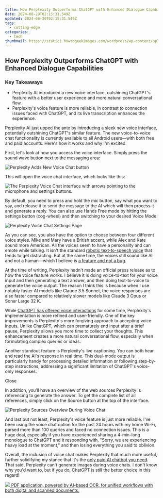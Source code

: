 ```yaml
---
title: How Perplexity Outperforms ChatGPT with Enhanced Dialogue Capabilities
date: 2024-08-29T02:15:31.549Z
updated: 2024-08-30T02:15:31.549Z
tags:
  - cutting-edge
categories:
  - tech
thumbnail: https://static1.howtogeekimages.com/wordpress/wp-content/uploads/2024/07/a-man-speaking-to-a-phone-with-perplexity-s-logo-above-the-screen.jpg
---
```


## How Perplexity Outperforms ChatGPT with Enhanced Dialogue Capabilities

### Key Takeaways

* Perplexity AI introduced a new voice interface, outshining ChatGPT's feature with a better user experience and more natural conversational flow.
* Perplexity's voice feature is more reliable, in contrast to connection issues faced with ChatGPT, and its live transcription enhances the experience.

 Perplexity AI just upped the ante by introducing a sleek new voice interface, potentially outshining ChatGPT's similar feature. The new voice-to-voice chat functionality is currently available to all Android users—with both free and paid accounts. Here's how it works and why I'm excited.

 First, let's look at how you access the voice interface. Simply press the sound wave button next to the messaging area:

![Perplexity Adds New Voice Chat button](https://static1.howtogeekimages.com/wordpress/wp-content/uploads/2024/07/perplexity-adds-new-voice-chat-button-1.png) 

 This will open the voice chat interface, which looks like this:

![The Perplexity Voice Chat interface with arrows pointing to the microphone and settings buttons.](https://static1.howtogeekimages.com/wordpress/wp-content/uploads/2024/07/the-perplexity-voice-chat-interface-2.png) 

 By default, you need to press and hold the mic button, say what you want to say, and release it to send the message to the AI which will then process it and generate a reply. You can also use Hands Free mode by hitting the settings button (cog-wheel) and then switching to your desired Voice Mode.

![Perplexity Voice Chat Settings Page](https://static1.howtogeekimages.com/wordpress/wp-content/uploads/2024/07/perplexity-voice-chat-settings-page-1.png) 

 As you can see, you also have the option to choose between four different voice styles. Mike and Mary have a British accent, while Alex and Kate sound more American. All the voices seem to have a personality and can emote while talking. It isn't the standard [robotic text-to-speech voice](https://vimeo-videos.techidaily.com/in-2024-how-to-make-money-on-vimeo-your-ultimate-guide-to-vimeo-monetization/) that tends to get distracting. But at the same time, the voices still sound like AI and not a human—which I believe is [a feature and not a bug](https://www.npr.org/2024/05/20/1252495087/openai-pulls-ai-voice-that-was-compared-to-scarlett-johansson-in-the-movie-her).

 At the time of writing, Perplexity hadn't made an official press release as to how the voice feature works. I believe it is doing voice-to-text for your voice input and then generating a text answer, and then doing text-to-voice to generate the voice output. The reason I think this is because when I use notably faster AI models like Claude 3.5 Sonnet, the voice responses are also faster compared to relatively slower models like Claude 3 Opus or Sonar Large 32 K.

 While [ChatGPT has offered voice interactions](https://remote-screen-capture.techidaily.com/updated-in-depth-analysis-freelens-webcam-recorder-app/) for some time, Perplexity's implementation is more refined and user-friendly. One of the key improvements is Perplexity's more forgiving approach to accepting voice inputs. Unlike ChatGPT, which can prematurely end input after a brief pause, Perplexity allows you more time to collect your thoughts. This enhancement creates a more natural conversational flow, especially when formulating complex queries or ideas.

 Another standout feature is Perplexity's live captioning. You can both hear and read the AI's response in real time. This dual-mode output is particularly handy for processing detailed information or following step-by-step instructions, addressing a significant limitation of ChatGPT's voice-only responses.

Close 

 In addition, you'll have an overview of the web sources Perplexity is referencing to generate the answer. To get the complete list of all references, simply click on the Source button at the top of the interface.

![Perplexity Sources Overview During Voice Chat](https://static1.howtogeekimages.com/wordpress/wp-content/uploads/2024/07/perplexity-sources-overview-during-voice-chat-1.png) 

 And last but not least, Perplexity's voice feature is just more reliable. I've been using the voice chat option for the past 24 hours with my home Wi-Fi, parsed more than 100 queries and faced no connection issues. This is a huge deal, especially if you have experienced sharing a 4-min-long monologue to ChatGPT and it responding with, "Sorry, we are experiencing heavy load at the moment," and then losing everything you said to oblivion.

 Overall, the inclusion of voice chat makes Perplexity that much more useful, further solidifying my stance that it's the [only paid AI chatbot you need](https://graphic-issues.techidaily.com/turnrightview-on-computer/). That said, Perplexity can't generate images during voice chats. I don't know why you'd want to, but if you do, ChatGPT is still the better choice in this regard!

<ins class="adsbygoogle"
     style="display:block"
     data-ad-format="autorelaxed"
     data-ad-client="ca-pub-7571918770474297"
     data-ad-slot="1223367746"></ins>



<ins class="adsbygoogle"
     style="display:block"
     data-ad-client="ca-pub-7571918770474297"
     data-ad-slot="8358498916"
     data-ad-format="auto"
     data-full-width-responsive="true"></ins>



<!-- affiliate ads begin -->
<a href="https://checkout.abbyy.com/order/checkout.php?PRODS=39254549&QTY=1&AFFILIATE=108875&CART=1"> <img src="https://secure.avangate.com/images/merchant/0e5fb5c76fca16adbee503c9aff393cd/products/8_FR-Badges-NEW-FR-Standard-16-WIN-200.png" border="0"> PDF application, powered by AI-based OCR, for unified workflows with both digital and scanned documents. </a>
<!-- affiliate ads end -->